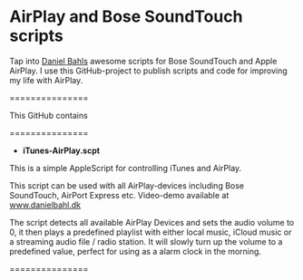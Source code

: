 # AirPlay and Bose SoundTouch scripts

Tap into [Daniel Bahls](http://www.danielbahl.dk/) awesome scripts for Bose SoundTouch and Apple AirPlay. I use this GitHub-project to publish scripts and code for improving my life with AirPlay.

===============

This GitHub contains 

===============

* **iTunes-AirPlay.scpt**

This is a simple AppleScript for controlling iTunes and AirPlay. 

This script can be used with all AirPlay-devices including Bose SoundTouch, AirPort Express etc.
Video-demo available at www.danielbahl.dk

The script detects all available AirPlay Devices and sets the audio volume to 0, it then plays a predefined playlist with either local music, iCloud music or a streaming audio file / radio station. It will slowly turn up the volume to a predefined value, perfect for using as a alarm clock in the morning.

===============
